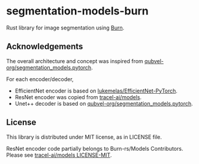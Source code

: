 # segmentation-models-burn

Rust library for image segmentation using [Burn](https://crates.io/crates/burn).

## Acknowledgements

The overall architecture and concept was inspired from [qubvel-org/segmentation_models.pytorch](https://github.com/qubvel-org/segmentation_models.pytorch).

For each encoder/decoder,
- EfficientNet encoder is based on [lukemelas/EfficientNet-PyTorch](https://github.com/lukemelas/EfficientNet-PyTorch).
- ResNet encoder was copied from [tracel-ai/models](https://github.com/tracel-ai/models).
- Unet++ decoder is based on [qubvel-org/segmentation_models.pytorch](https://github.com/qubvel-org/segmentation_models.pytorch).

## License

This library is distributed under MIT license, as in LICENSE file.

ResNet encoder code partially belongs to Burn-rs/Models Contributors. Please see [tracel-ai/models LICENSE-MIT](https://github.com/tracel-ai/models/blob/main/LICENSE-MIT).
